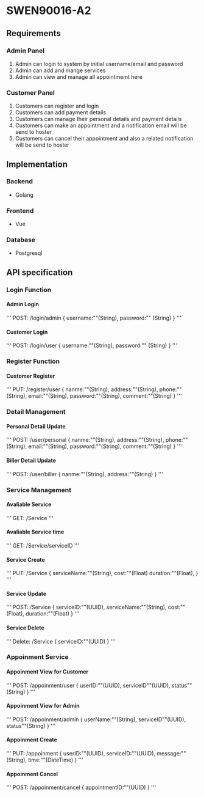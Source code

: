 # SWEN90016-A2
## Requirements
### Admin Panel
1. Admin can login to system by initial username/email and password
2. Admin can add and mange services
3. Admin can view and manage all appointmemt here
### Customer Panel
1. Customers can register and login
2. Customers can add payment details
3. Customers can manage their personal details and payment details
3. Customers can make an appointment and a notification email will be send to hoster
4. Customers can cancel their appointment and also a related notification will be send to hoster
## Implementation
### Backend
* Golang
### Frontend
* Vue
### Database
* Postgresql
## API specification
### Login Function
#### Admin Login
'''
POST: /login/admin
{
  username:""(String),
  password:"" (String)
}
'''
#### Customer Login
'''
POST: /login/user
{
  username:""(String),
  password:"" (String)
}
'''
### Register Function
#### Customer Register
'''
PUT: /register/user
{
  nanme:""(String),
  address:""(String),
  phone:""(String),
  email:""(String),
  password:""(String),
  comment:""(String)
}
'''
### Detail Management
#### Personal Detail Update
'''
POST: /user/personal
{
  nanme:""(String),
  address:""(String),
  phone:""(String),
  email:""(String),
  password:""(String),
  comment:""(String)
}
'''
#### Biller Detail Update
'''
POST: /user/biller
{
  nanme:""(String),
  address:""(String)
}
'''
### Service Management
#### Avaliable Service
'''
GET: /Service
'''
#### Avaliable Service time
'''
GET: /Service/serviceID
'''
#### Service Create
'''
PUT: /Service
{
  serviceName:""(String),
  cost:""(Float)
  duration:""(Float),
}
'''
#### Service Update
'''
POST: /Service
{
  serviceID:""(UUID),
  serviceName:""(String),
  cost:""(Float),
  duration:""(Float)
}
'''
#### Service Delete
'''
Delete: /Service
{
  serviceID:""(UUID)
}
'''
### Appoinment Service
#### Appoinment View for Customer
'''
POST: /appoinment/user
{
  userID:""(UUID),
  serviceID""(UUID),
  status""(String)
}
'''
#### Appoinment View for Admin
'''
POST: /appoinment/admin
{
  userName:""(String),
  serviceID""(UUID),
  status""(String)
}
'''
#### Appoinment Create
'''
PUT: /appoinment
{
  userID:""(UUID),
  serviceID:""(UUID),
  message:""(String),
  time:""(DateTime)
}
'''
#### Appoinment Cancel
'''
POST: /appoinment/cancel
{
  appointmentID:""(UUID)
}
'''


